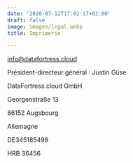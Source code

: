 ```yaml
---
date: '2020-07-12T17:02:17+02:00'
draft: false
image: images/legal.webp
title: Imprimerie

---
```

<a id="mail" href="mailto:info@datafortress.cloud">info@dat<!--...-->afortress.cloud</a>

Président-directeur général : Justin Güse

DataFortress.cloud GmbH

Georgenstraße 13

86152 Augsbourg

Allemagne

DE345185498

HRB 36456
